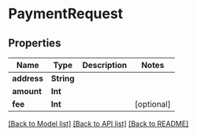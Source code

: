 # PaymentRequest

## Properties
Name | Type | Description | Notes
------------ | ------------- | ------------- | -------------
**address** | **String** |  | 
**amount** | **Int** |  | 
**fee** | **Int** |  | [optional] 

[[Back to Model list]](../README.md#documentation-for-models) [[Back to API list]](../README.md#documentation-for-api-endpoints) [[Back to README]](../README.md)


